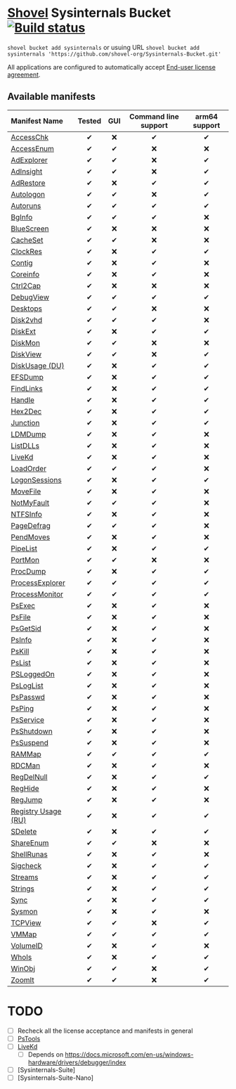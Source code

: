 # [Shovel](https://github.com/Ash258/Scoop-Core) Sysinternals Bucket [![Build status](https://img.shields.io/appveyor/ci/Ash258/Sysinternals-Bucket/main.svg?style=popout&logo=appveyor&label=AppVeyor)](https://ci.appveyor.com/project/Ash258/sysinternals-bucket)

`shovel bucket add sysinternals` or usuing URL `shovel bucket add sysinternals 'https://github.com/shovel-org/Sysinternals-Bucket.git'`

All applications are configured to automatically accept [End-user license agreement](https://docs.microsoft.com/en-us/sysinternals/license-terms).

## Available manifests

| Manifest Name                                   | Tested |  GUI  | Command line support | arm64 support |
| :---------------------------------------------- | :----: | :---: | :------------------: | :-----------: |
| [AccessChk](./bucket/AccessChk.yml)             |   ✔    |   ❌   |          ✔           |       ✔       |
| [AccessEnum](./bucket/AccessEnum.yml)           |   ✔    |   ✔   |          ❌           |       ❌       |
| [AdExplorer](./bucket/AdExplorer.yml)           |   ✔    |   ✔   |          ❌           |       ✔       |
| [AdInsight](./bucket/AdInsight.yml)             |   ✔    |   ✔   |          ❌           |       ✔       |
| [AdRestore](./bucket/AdRestore.yml)             |   ✔    |   ❌   |          ✔           |       ✔       |
| [Autologon](./bucket/Autologon.yml)             |   ✔    |   ✔   |          ❌           |       ✔       |
| [Autoruns](./bucket/Autoruns.yml)               |   ✔    |   ✔   |          ✔           |       ✔       |
| [BgInfo](./bucket/BgInfo.yml)                   |   ✔    |   ✔   |          ✔           |       ❌       |
| [BlueScreen](./bucket/BlueScreen.yml)           |   ✔    |   ❌   |          ❌           |       ❌       |
| [CacheSet](./bucket/CacheSet.yml)               |   ✔    |   ✔   |          ❌           |       ❌       |
| [ClockRes](./bucket/ClockRes.yml)               |   ✔    |   ❌   |          ✔           |       ✔       |
| [Contig](./bucket/Contig.yml)                   |   ✔    |   ❌   |          ✔           |       ❌       |
| [Coreinfo](./bucket/Coreinfo.yml)               |   ✔    |   ❌   |          ✔           |       ❌       |
| [Ctrl2Cap](./bucket/Ctrl2Cap.yml)               |   ✔    |   ❌   |          ❌           |       ❌       |
| [DebugView](./bucket/DebugView.yml)             |   ✔    |   ✔   |          ✔           |       ✔       |
| [Desktops](./bucket/Desktops.yml)               |   ✔    |   ✔   |          ❌           |       ❌       |
| [Disk2vhd](./bucket/Disk2vhd.yml)               |   ✔    |   ✔   |          ✔           |       ❌       |
| [DiskExt](./bucket/DiskExt.yml)                 |   ✔    |   ❌   |          ✔           |       ✔       |
| [DiskMon](./bucket/DiskMon.yml)                 |   ✔    |   ✔   |          ❌           |       ❌       |
| [DiskView](./bucket/DiskView.yml)               |   ✔    |   ✔   |          ❌           |       ✔       |
| [DiskUsage (DU)](./bucket/du.yml)               |   ✔    |   ❌   |          ✔           |       ✔       |
| [EFSDump](./bucket/EFSDump.yml)                 |   ✔    |   ❌   |          ✔           |       ✔       |
| [FindLinks](./bucket/FindLinks.yml)             |   ✔    |   ❌   |          ✔           |       ✔       |
| [Handle](./bucket/Handle.yml)                   |   ✔    |   ❌   |          ✔           |       ✔       |
| [Hex2Dec](./bucket/Hex2Dec.yml)                 |   ✔    |   ❌   |          ✔           |       ✔       |
| [Junction](./bucket/Junction.yml)               |   ✔    |   ❌   |          ✔           |       ✔       |
| [LDMDump](./bucket/LDMDump.yml)                 |   ✔    |   ❌   |          ✔           |       ❌       |
| [ListDLLs](./bucket/ListDLLs.yml)               |   ✔    |   ❌   |          ✔           |       ❌       |
| [LiveKd](./bucket/LiveKd.yml)                   |   ✔    |   ❌   |          ✔           |       ❌       |
| [LoadOrder](./bucket/LoadOrder.yml)             |   ✔    |   ✔   |          ✔           |       ❌       |
| [LogonSessions](./bucket/LogonSessions.yml)     |   ✔    |   ❌   |          ✔           |       ✔       |
| [MoveFile](./bucket/MoveFile.yml)               |   ✔    |   ❌   |          ✔           |       ❌       |
| [NotMyFault](./bucket/NotMyFault.yml)           |   ✔    |   ✔   |          ✔           |       ❌       |
| [NTFSInfo](./bucket/NTFSInfo.yml)               |   ✔    |   ❌   |          ✔           |       ❌       |
| [PageDefrag](./bucket/PageDefrag.yml)           |   ✔    |   ✔   |          ✔           |       ❌       |
| [PendMoves](./bucket/PendMoves.yml)             |   ✔    |   ❌   |          ✔           |       ❌       |
| [PipeList](./bucket/PipeList.yml)               |   ✔    |   ❌   |          ✔           |       ✔       |
| [PortMon](./bucket/PortMon.yml)                 |   ✔    |   ✔   |          ❌           |       ❌       |
| [ProcDump](./bucket/ProcDump.yml)               |   ✔    |   ❌   |          ✔           |       ✔       |
| [ProcessExplorer](./bucket/ProcessExplorer.yml) |   ✔    |   ✔   |          ✔           |       ✔       |
| [ProcessMonitor](./bucket/ProcessMonitor.yml)   |   ✔    |   ✔   |          ✔           |       ✔       |
| [PsExec](./bucket/PsExec.yml)                   |   ✔    |   ❌   |          ✔           |       ❌       |
| [PsFile](./bucket/PsFile.yml)                   |   ✔    |   ❌   |          ✔           |       ❌       |
| [PsGetSid](./bucket/PsGetSid.yml)               |   ✔    |   ❌   |          ✔           |       ❌       |
| [PsInfo](./bucket/PsInfo.yml)                   |   ✔    |   ❌   |          ✔           |       ❌       |
| [PsKill](./bucket/PsKill.yml)                   |   ✔    |   ❌   |          ✔           |       ❌       |
| [PsList](./bucket/PsList.yml)                   |   ✔    |   ❌   |          ✔           |       ❌       |
| [PSLoggedOn](./bucket/PSLoggedOn.yml)           |   ✔    |   ❌   |          ✔           |       ❌       |
| [PsLogList](./bucket/PsLogList.yml)             |   ✔    |   ❌   |          ✔           |       ❌       |
| [PsPasswd](./bucket/PsPasswd.yml)               |   ✔    |   ❌   |          ✔           |       ❌       |
| [PsPing](./bucket/PsPing.yml)                   |   ✔    |   ❌   |          ✔           |       ❌       |
| [PsService](./bucket/PsService.yml)             |   ✔    |   ❌   |          ✔           |       ❌       |
| [PsShutdown](./bucket/PsShutdown.yml)           |   ✔    |   ❌   |          ✔           |       ❌       |
| [PsSuspend](./bucket/PsSuspend.yml)             |   ✔    |   ❌   |          ✔           |       ❌       |
| [RAMMap](./bucket/RAMMap.yml)                   |   ✔    |   ✔   |          ✔           |       ✔       |
| [RDCMan](./bucket/RDCMan.yml)                   |   ✔    |   ❌   |          ✔           |       ❌       |
| [RegDelNull](./bucket/RegDelNull.yml)           |   ✔    |   ❌   |          ✔           |       ✔       |
| [RegHide](./bucket/RegHide.yml)                 |   ✔    |   ❌   |          ✔           |       ❌       |
| [RegJump](./bucket/RegJump.yml)                 |   ✔    |   ❌   |          ✔           |       ❌       |
| [Registry Usage (RU)](./bucket/RU.yml)          |   ✔    |   ❌   |          ✔           |       ✔       |
| [SDelete](./bucket/SDelete.yml)                 |   ✔    |   ❌   |          ✔           |       ✔       |
| [ShareEnum](./bucket/ShareEnum.yml)             |   ✔    |   ✔   |          ❌           |       ❌       |
| [ShellRunas](./bucket/ShellRunas.yml)           |   ✔    |   ❌   |          ✔           |       ❌       |
| [Sigcheck](./bucket/Sigcheck.yml)               |   ✔    |   ❌   |          ✔           |       ✔       |
| [Streams](./bucket/Streams.yml)                 |   ✔    |   ❌   |          ✔           |       ✔       |
| [Strings](./bucket/Strings.yml)                 |   ✔    |   ❌   |          ✔           |       ✔       |
| [Sync](./bucket/Sync.yml)                       |   ✔    |   ❌   |          ✔           |       ✔       |
| [Sysmon](./bucket/Sysmon.yml)                   |   ✔    |   ❌   |          ✔           |       ❌       |
| [TCPView](./bucket/TCPView.yml)                 |   ✔    |   ✔   |          ❌           |       ✔       |
| [VMMap](./bucket/VMMap.yml)                     |   ✔    |   ✔   |          ✔           |       ✔       |
| [VolumeID](./bucket/VolumeID.yml)               |   ✔    |   ❌   |          ✔           |       ❌       |
| [WhoIs](./bucket/WhoIs.yml)                     |   ✔    |   ❌   |          ✔           |       ✔       |
| [WinObj](./bucket/WinObj.yml)                   |   ✔    |   ✔   |          ❌           |       ✔       |
| [ZoomIt](./bucket/ZoomIt.yml)                   |   ✔    |   ✔   |          ❌           |       ✔       |

# TODO

- [ ] Recheck all the license acceptance and manifests in general
- [ ] [PsTools](https://docs.microsoft.com/en-us/sysinternals/downloads/pstools)
- [ ] [LiveKd](https://docs.microsoft.com/en-us/sysinternals/downloads/livekd)
    - [ ] Depends on <https://docs.microsoft.com/en-us/windows-hardware/drivers/debugger/index>
- [ ] [Sysinternals-Suite]
- [ ] [Sysinternals-Suite-Nano]
